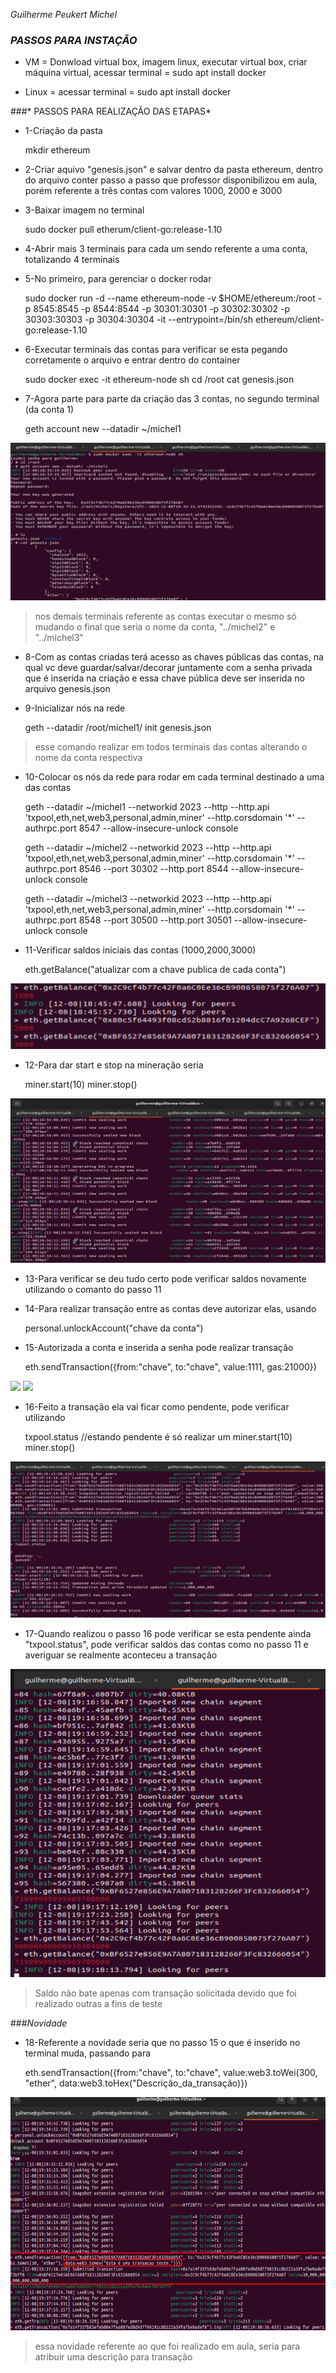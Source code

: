 *Guilherme Peukert Michel*
### *PASSOS PARA INSTAÇÃO*

- VM = Donwload virtual box, imagem linux, executar virtual box, criar máquina virtual, acessar terminal = sudo apt install docker

- Linux = acessar terminal = sudo apt install docker

###* PASSOS PARA REALIZAÇÃO DAS ETAPAS*

- 1-Criação da pasta


	mkdir ethereum

- 2-Criar aquivo "genesis.json" e salvar dentro da pasta ethereum, dentro do arquivo conter passo a passo que professor disponibilizou em aula, porém referente a três contas com valores 1000, 2000 e 3000

- 3-Baixar imagem no terminal


	sudo docker pull etherum/client-go:release-1.10

- 4-Abrir mais 3 terminais para cada um sendo referente a uma conta, totalizando 4 terminais

- 5-No primeiro, para gerenciar o docker rodar


	sudo docker run -d --name ethereum-node -v $HOME/ethereum:/root -p 8545:8545 -p 8544:8544 -p 30301:30301 -p 30302:30302 -p 30303:30303 -p 30304:30304 -it --entrypoint=/bin/sh ethereum/client-go:release-1.10

- 6-Executar terminais das contas para verificar se esta pegando corretamente o arquivo e entrar dentro do container


	sudo docker exec -it ethereum-node sh
	cd /root
	cat genesis.json

- 7-Agora parte para parte da criação das 3 contas, no segundo terminal (da conta 1)


	geth account new --datadir ~/michel1

![](michel1.png)


>nos demais terminais referente as contas executar o mesmo só mudando o final que seria o nome da conta, "../michel2" e "../michel3"

- 8-Com as contas criadas terá acesso as chaves públicas das contas, na qual vc deve guardar/salvar/decorar juntamente com a senha privada que é inserida na criação e essa chave pública deve ser inserida no arquivo genesis.json

- 9-Inicializar nós na rede 


	geth --datadir /root/michel1/ init genesis.json
>esse comando realizar em todos terminais das contas alterando o nome da conta respectiva

- 10-Colocar os nós da rede para rodar em cada terminal destinado a uma das contas


	geth --datadir ~/michel1 --networkid 2023 --http --http.api 'txpool,eth,net,web3,personal,admin,miner' --http.corsdomain '*' --authrpc.port 8547 --allow-insecure-unlock console

	geth --datadir ~/michel2 --networkid 2023 --http --http.api 'txpool,eth,net,web3,personal,admin,miner' --http.corsdomain '*' --authrpc.port 8546 --port 30302 --http.port 8544 --allow-insecure-unlock console

	geth --datadir ~/michel3 --networkid 2023 --http --http.api 'txpool,eth,net,web3,personal,admin,miner' --http.corsdomain '*' --authrpc.port 8548 --port 30500 --http.port 30501 --allow-insecure-unlock console

- 11-Verificar saldos iniciais das contas (1000,2000,3000)



	eth.getBalance("atualizar com a chave publica de cada conta")


![](saldoinicial.png)



- 12-Para dar start e stop na mineração seria 


	miner.start(10)
	miner.stop()


![](miner.png)

- 13-Para verificar se deu tudo certo pode verificar saldos novamente utilizando o comanto do passo 11

- 14-Para realizar transação entre as contas deve autorizar elas, usando



	personal.unlockAccount("chave da conta")

- 15-Autorizada a conta e inserida a senha pode realizar transação



	eth.sendTransaction({from:"chave", to:"chave", value:1111, gas:21000})



![](111.png)
![](222.png)

- 16-Feito a transação ela vai ficar como pendente, pode verificar utilizando



	txpool.status
	//estando pendente é só realizar um 
	miner.start(10)
	miner.stop()


![](transacaopend.png)

- 17-Quando realizou o passo 16 pode verificar se esta pendente ainda "txpool.status", pode verificar saldos das contas como no passo 11 e averiguar se realmente aconteceu a transação

![](saldopos.png)

>Saldo não bate apenas com transação solicitada devido que foi realizado outras a fins de teste

###*Novidade*
- 18-Referente a novidade seria que no passo 15 o que é inserido no terminal muda, passando para 


	eth.sendTransaction({from:"chave", to:"chave", value:web3.toWei(300, "ether", data:web3.toHex("Descrição_da_transação)})



![](novidad.png)


>essa novidade referente ao que foi realizado em aula, seria para atribuir uma descrição para transação 


